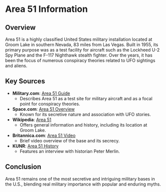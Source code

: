 # Area 51 Information

## Overview
Area 51 is a highly classified United States military installation located at Groom Lake in southern Nevada, 83 miles from Las Vegas. Built in 1955, its primary purpose was as a test facility for aircraft such as the Lockheed U-2 Spy Plane and the F-117 Nighthawk stealth fighter. Over the years, it has been the focus of numerous conspiracy theories related to UFO sightings and aliens.

## Key Sources

- **Military.com**: [Area 51 Guide](https://www.military.com/base-guide/area-51)
  - Describes Area 51 as a test site for military aircraft and as a focal point for conspiracy theories.
- **Space.com**: [Area 51 Overview](https://www.space.com/area-51-what-is-it)
  - Known for its secretive nature and association with UFO stories.
- **Wikipedia**: [Area 51](https://en.wikipedia.org/wiki/Area_51)
  - Offers general information and history, including its location at Groom Lake.
- **Britannica.com**: [Area 51 Video](https://www.britannica.com/video/Area-51-military-air-force-base-alien-video/-243158)
  - Brief video overview of the base and its secrecy.
- **KUNR**: [Area 51 History](https://www.kunr.org/news/2019-09-20/whats-the-history-of-area-51)
  - Features an interview with historian Peter Merlin.

## Conclusion
Area 51 remains one of the most secretive and intriguing military bases in the U.S., blending real military importance with popular and enduring myths.
